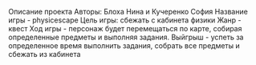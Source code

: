 Описание проекта
Авторы: Блоха Нина и Кучеренко София
Название игры - physicescape
Цель игры: сбежать с кабинета физики
Жанр - квест
Ход игры - персонаж будет перемещаться по карте, собирая определенные предметы и выполняя задания.
Выйгрыш - успеть за определенное время выполнить задания, собрать все предметы и сбежать из кабинета
